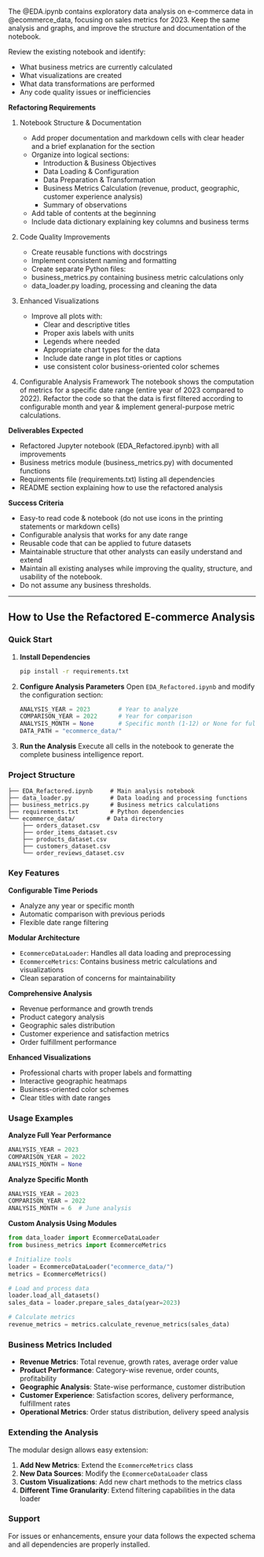 The @EDA.ipynb contains exploratory data analysis on e-commerce data in @ecommerce_data, focusing on sales metrics for 2023. Keep the same analysis and graphs, and improve the structure and documentation of the notebook.

Review the existing notebook and identify:
- What business metrics are currently calculated
- What visualizations are created
- What data transformations are performed
- Any code quality issues or inefficiencies
  
**Refactoring Requirements**

1. Notebook Structure & Documentation
    - Add proper documentation and markdown cells with clear header and a brief explanation for the section
    - Organize into logical sections:
        - Introduction & Business Objectives
        - Data Loading & Configuration
        - Data Preparation & Transformation
        - Business Metrics Calculation (revenue, product, geographic, customer experience analysis)
        - Summary of observations
    - Add table of contents at the beginning
    - Include data dictionary explaining key columns and business terms
   
2. Code Quality Improvements
   - Create reusable functions with docstrings
   - Implement consistent naming and formatting
   - Create separate Python files:
 	- business_metrics.py containing business metric calculations only
	- data_loader.py loading, processing and cleaning the data  
        
3. Enhanced Visualizations
    - Improve all plots with:
        - Clear and descriptive titles 
        - Proper axis labels with units
        - Legends where needed
        - Appropriate chart types for the data
        - Include date range in plot titles or captions
        - use consistent color business-oriented color schemes
          
4. Configurable Analysis Framework
The notebook shows the computation of metrics for a specific date range (entire year of 2023 compared to 2022). Refactor the code so that the data is first filtered according to configurable month and year & implement general-purpose metric calculations. 
       

**Deliverables Expected**
- Refactored Jupyter notebook (EDA_Refactored.ipynb) with all improvements
- Business metrics module (business_metrics.py) with documented functions
- Requirements file (requirements.txt) listing all dependencies
- README section explaining how to use the refactored analysis

**Success Criteria**
- Easy-to read code & notebook (do not use icons in the printing statements or markdown cells)
- Configurable analysis that works for any date range
- Reusable code that can be applied to future datasets
- Maintainable structure that other analysts can easily understand and extend
- Maintain all existing analyses while improving the quality, structure, and usability of the notebook.
- Do not assume any business thresholds.

---

## How to Use the Refactored E-commerce Analysis

### Quick Start

1. **Install Dependencies**
   ```bash
   pip install -r requirements.txt
   ```

2. **Configure Analysis Parameters**
   Open `EDA_Refactored.ipynb` and modify the configuration section:
   ```python
   ANALYSIS_YEAR = 2023        # Year to analyze
   COMPARISON_YEAR = 2022      # Year for comparison
   ANALYSIS_MONTH = None       # Specific month (1-12) or None for full year
   DATA_PATH = "ecommerce_data/"
   ```

3. **Run the Analysis**
   Execute all cells in the notebook to generate the complete business intelligence report.

### Project Structure

```
├── EDA_Refactored.ipynb     # Main analysis notebook
├── data_loader.py           # Data loading and processing functions
├── business_metrics.py      # Business metrics calculations
├── requirements.txt         # Python dependencies
└── ecommerce_data/         # Data directory
    ├── orders_dataset.csv
    ├── order_items_dataset.csv
    ├── products_dataset.csv
    ├── customers_dataset.csv
    └── order_reviews_dataset.csv
```

### Key Features

**Configurable Time Periods**
- Analyze any year or specific month
- Automatic comparison with previous periods
- Flexible date range filtering

**Modular Architecture**
- `EcommerceDataLoader`: Handles all data loading and preprocessing
- `EcommerceMetrics`: Contains business metric calculations and visualizations
- Clean separation of concerns for maintainability

**Comprehensive Analysis**
- Revenue performance and growth trends
- Product category analysis
- Geographic sales distribution
- Customer experience and satisfaction metrics
- Order fulfillment performance

**Enhanced Visualizations**
- Professional charts with proper labels and formatting
- Interactive geographic heatmaps
- Business-oriented color schemes
- Clear titles with date ranges

### Usage Examples

**Analyze Full Year Performance**
```python
ANALYSIS_YEAR = 2023
COMPARISON_YEAR = 2022
ANALYSIS_MONTH = None
```

**Analyze Specific Month**
```python
ANALYSIS_YEAR = 2023
COMPARISON_YEAR = 2022
ANALYSIS_MONTH = 6  # June analysis
```

**Custom Analysis Using Modules**
```python
from data_loader import EcommerceDataLoader
from business_metrics import EcommerceMetrics

# Initialize tools
loader = EcommerceDataLoader("ecommerce_data/")
metrics = EcommerceMetrics()

# Load and process data
loader.load_all_datasets()
sales_data = loader.prepare_sales_data(year=2023)

# Calculate metrics
revenue_metrics = metrics.calculate_revenue_metrics(sales_data)
```

### Business Metrics Included

- **Revenue Metrics**: Total revenue, growth rates, average order value
- **Product Performance**: Category-wise revenue, order counts, profitability
- **Geographic Analysis**: State-wise performance, customer distribution
- **Customer Experience**: Satisfaction scores, delivery performance, fulfillment rates
- **Operational Metrics**: Order status distribution, delivery speed analysis

### Extending the Analysis

The modular design allows easy extension:

1. **Add New Metrics**: Extend the `EcommerceMetrics` class
2. **New Data Sources**: Modify the `EcommerceDataLoader` class
3. **Custom Visualizations**: Add new chart methods to the metrics class
4. **Different Time Granularity**: Extend filtering capabilities in the data loader

### Support

For issues or enhancements, ensure your data follows the expected schema and all dependencies are properly installed.

